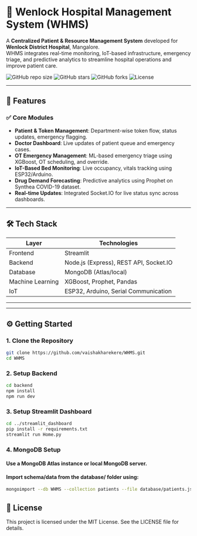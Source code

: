 # 🏥 Wenlock Hospital Management System (WHMS)

A **Centralized Patient & Resource Management System** developed for **Wenlock District Hospital**, Mangalore.  
WHMS integrates real-time monitoring, IoT-based infrastructure, emergency triage, and predictive analytics to streamline hospital operations and improve patient care.

![GitHub repo size](https://img.shields.io/github/repo-size/vaishakharekere/WHMS)
![GitHub stars](https://img.shields.io/github/stars/vaishakharekere/WHMS)
![GitHub forks](https://img.shields.io/github/forks/vaishakharekere/WHMS)
![License](https://img.shields.io/github/license/vaishakharekere/WHMS)

---

## 🚀 Features

### ✅ Core Modules
- **Patient & Token Management**: Department-wise token flow, status updates, emergency flagging.
- **Doctor Dashboard**: Live updates of patient queue and emergency cases.
- **OT Emergency Management**: ML-based emergency triage using XGBoost, OT scheduling, and override.
- **IoT-Based Bed Monitoring**: Live occupancy, vitals tracking using ESP32/Arduino.
- **Drug Demand Forecasting**: Predictive analytics using Prophet on Synthea COVID-19 dataset.
- **Real-time Updates**: Integrated Socket.IO for live status sync across dashboards.

---

## 🛠️ Tech Stack

| Layer        | Technologies                          |
|--------------|----------------------------------------|
| Frontend     | Streamlit                             |
| Backend      | Node.js (Express), REST API, Socket.IO |
| Database     | MongoDB (Atlas/local)                 |
| Machine Learning | XGBoost, Prophet, Pandas          |
| IoT          | ESP32, Arduino, Serial Communication   |

---

---

## ⚙️ Getting Started

### 1. Clone the Repository
```bash
git clone https://github.com/vaishakharekere/WHMS.git
cd WHMS
```
### 2. Setup Backend
```bash
cd backend
npm install
npm run dev
```
### 3. Setup Streamlit Dashboard
```bash
cd ../streamlit_dashboard
pip install -r requirements.txt
streamlit run Home.py
```
### 4. MongoDB Setup
#### Use a MongoDB Atlas instance or local MongoDB server.

#### Import schema/data from the database/ folder using:
```bash
mongoimport --db WHMS --collection patients --file database/patients.json --jsonArray

```
## 📄 License
This project is licensed under the MIT License. See the LICENSE file for details.
